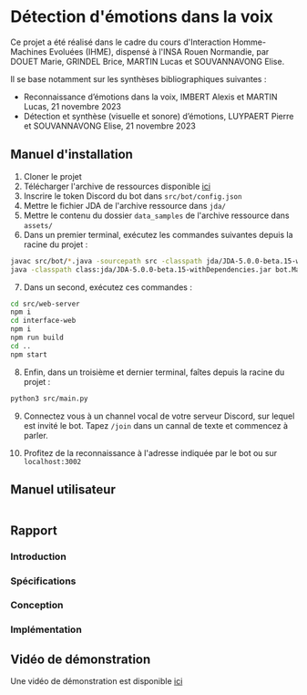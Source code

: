# Détection d'émotions dans la voix
Ce projet a été réalisé dans le cadre du cours d'Interaction Homme-Machines Evoluées (IHME), dispensé à l'INSA Rouen Normandie, par DOUET Marie, GRINDEL Brice, MARTIN Lucas et SOUVANNAVONG Elise. 

Il se base notamment sur les synthèses bibliographiques suivantes :
- Reconnaissance d’émotions dans la voix, IMBERT Alexis et MARTIN Lucas, 21 novembre 2023
- Détection et synthèse (visuelle et sonore) d’émotions, LUYPAERT Pierre et SOUVANNAVONG Elise, 21 novembre 2023

## Manuel d'installation

1. Cloner le projet
2. Télécharger l'archive de ressources disponible [ici](https://ent.normandie-univ.fr/filex/get?k=Kw6BxBKPYXit7gKgpdi)
3. Inscrire le token Discord du bot dans `src/bot/config.json`
4. Mettre le fichier JDA de l'archive ressource dans `jda/`
5. Mettre le contenu du dossier `data_samples` de l'archive ressource dans `assets/`
6. Dans un premier terminal, exécutez les commandes suivantes depuis la racine du projet :
```bash
javac src/bot/*.java -sourcepath src -classpath jda/JDA-5.0.0-beta.15-withDependencies.jar -d class
java -classpath class:jda/JDA-5.0.0-beta.15-withDependencies.jar bot.Main
```
7. Dans un second, exécutez ces commandes :
```bash
cd src/web-server
npm i
cd interface-web
npm i
npm run build
cd ..
npm start
```

8. Enfin, dans un troisième et dernier terminal, faîtes depuis la racine du projet :
```bash
python3 src/main.py
```

9. Connectez vous à un channel vocal de votre serveur Discord, sur lequel est invité le bot. Tapez `/join` dans un cannal de texte et commencez à parler.

10. Profitez de la reconnaissance à l'adresse indiquée par le bot ou sur `localhost:3002`

## Manuel utilisateur

```bash

```

## Rapport
### Introduction
<!-- Expliquer comment le problème est attaqué (boîte noire, temps réel, extraits de voix court, ...)-->

### Spécifications
<!-- Repréciser les specs (<1s de délai, 70% de précision, 60% seuil critique) -->

### Conception
<!-- Mettre un schéma de la pipeline avec les in/out -->

### Implémentation
<!-- Expliquer l'implémentation, ce qui a été retenu, pq, comment ça marche, comment les différents parties communiquent entre elles, interfaces, sources des données, ... -->

## Vidéo de démonstration

Une vidéo de démonstration est disponible [ici](https://ent.normandie-univ.fr/filex/get?k=5DguAoOjRRpJ4ocwcMJ)
